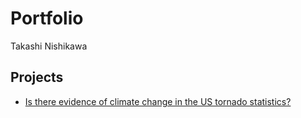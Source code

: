 # Portfolio
Takashi Nishikawa

## Projects
* [Is there evidence of climate change in the US tornado statistics?](us_tornado_stats)
